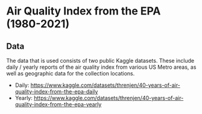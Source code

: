 # Air Quality Index from the EPA (1980-2021)

## Data
The data that is used consists of two public Kaggle datasets. These include daily / yearly reports of the air quality index from various US Metro areas, as well as geographic data for the collection locations.
- Daily: https://www.kaggle.com/datasets/threnjen/40-years-of-air-quality-index-from-the-epa-daily
- Yearly: https://www.kaggle.com/datasets/threnjen/40-years-of-air-quality-index-from-the-epa-yearly
  
